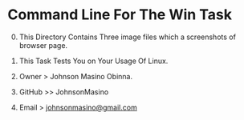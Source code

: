 # Command Line For The Win Task

0. This Directory Contains Three image files
   which a screenshots of browser page.

1. This Task Tests You on Your Usage Of Linux.

2. Owner > Johnson Masino Obinna.

3. GitHub >> JohnsonMasino

4. Email > johnsonmasino@gmail.com
